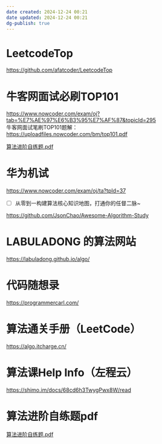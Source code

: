 ```yaml
---
date created: 2024-12-24 00:21
date updated: 2024-12-24 00:21
dg-publish: true
---
```


# LeetcodeTop

<https://github.com/afatcoder/LeetcodeTop>

# 牛客网面试必刷TOP101

<https://www.nowcoder.com/exam/oj?tab=%E7%AE%97%E6%B3%95%E7%AF%87&topicId=295><br />牛客网面试笔刷TOP101题解：<br /><https://uploadfiles.nowcoder.com/bm/top101.pdf>

[算法进阶自练题.pdf](https://www.yuque.com/attachments/yuque/0/2022/pdf/694278/1651680106602-e420d149-92fa-46c3-9c1f-4e94230f4742.pdf?_lake_card=%7B%22src%22%3A%22https%3A%2F%2Fwww.yuque.com%2Fattachments%2Fyuque%2F0%2F2022%2Fpdf%2F694278%2F1651680106602-e420d149-92fa-46c3-9c1f-4e94230f4742.pdf%22%2C%22name%22%3A%22%E7%AE%97%E6%B3%95%E8%BF%9B%E9%98%B6%E8%87%AA%E7%BB%83%E9%A2%98.pdf%22%2C%22size%22%3A35243%2C%22ext%22%3A%22pdf%22%2C%22source%22%3A%22%22%2C%22status%22%3A%22done%22%2C%22download%22%3Atrue%2C%22type%22%3A%22application%2Fpdf%22%2C%22mode%22%3A%22title%22%2C%22taskId%22%3A%22u6cb3651f-77a8-483a-999f-5a097113050%22%2C%22taskType%22%3A%22upload%22%2C%22id%22%3A%22yJEyp%22%2C%22card%22%3A%22file%22%7D)

# 华为机试

<https://www.nowcoder.com/exam/oj/ta?tpId=37>

- [ ] 从零到一构建算法核心知识地图，打通你的任督二脉~

<https://github.com/JsonChao/Awesome-Algorithm-Study>

# LABULADONG 的算法网站

<https://labuladong.github.io/algo/>

# 代码随想录

<https://programmercarl.com/>

# 算法通关手册（LeetCode）

<https://algo.itcharge.cn/>

# 算法课Help Info（左程云）

<https://shimo.im/docs/68cd6h3TwygPwx8W/read>

# 算法进阶自练题pdf

[算法进阶自练题.pdf](https://www.yuque.com/attachments/yuque/0/2023/pdf/694278/1683911216535-1fd57690-dc04-48c0-867f-11cb19b87b86.pdf?_lake_card=%7B%22src%22%3A%22https%3A%2F%2Fwww.yuque.com%2Fattachments%2Fyuque%2F0%2F2023%2Fpdf%2F694278%2F1683911216535-1fd57690-dc04-48c0-867f-11cb19b87b86.pdf%22%2C%22name%22%3A%22%E7%AE%97%E6%B3%95%E8%BF%9B%E9%98%B6%E8%87%AA%E7%BB%83%E9%A2%98.pdf%22%2C%22size%22%3A35243%2C%22ext%22%3A%22pdf%22%2C%22source%22%3A%22%22%2C%22status%22%3A%22done%22%2C%22download%22%3Atrue%2C%22taskId%22%3A%22uc9cbc3a5-ce3e-4a79-8aa3-2a46b7021c6%22%2C%22taskType%22%3A%22upload%22%2C%22type%22%3A%22application%2Fpdf%22%2C%22__spacing%22%3A%22both%22%2C%22id%22%3A%22u0bc385b5%22%2C%22margin%22%3A%7B%22top%22%3Atrue%2C%22bottom%22%3Atrue%7D%2C%22card%22%3A%22file%22%7D)
